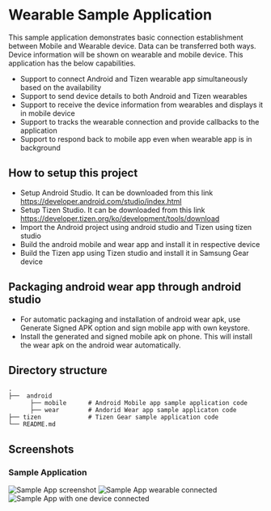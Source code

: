 # Wearable Sample Application
This sample application demonstrates basic connection establishment between Mobile and Wearable device.
Data can be transferred both ways. Device information will be shown on wearable and mobile device.
This application has the below capabilities.

* Support to connect Android and Tizen wearable app simultaneously based on the availability
* Support to send device details to both Android and Tizen wearables
* Support to receive the device information from wearables and displays it in mobile device
* Support to tracks the wearable connection and provide callbacks to the application
* Support to respond back to mobile app even when wearable app is in background

## How to setup this project
* Setup Android Studio. It can be downloaded from this link
    https://developer.android.com/studio/index.html
* Setup Tizen Studio. It can be downloaded from this link
    https://developer.tizen.org/ko/development/tools/download
* Import the Android project using android studio and Tizen using tizen studio
* Build the android mobile and wear app and install it in respective device
* Build the Tizen app using Tizen studio and install it in Samsung Gear device

## Packaging android wear app through android studio
* For automatic packaging and installation of android wear apk, use Generate Signed APK option and sign mobile app with own keystore. 
* Install the generated and signed mobile apk on phone. This will install the wear apk on the android wear automatically.

## Directory structure
    .
    ├──  android
          ├── mobile      # Android Mobile app sample application code
          ├── wear        # Andorid Wear app sample applicaton code
    ├── tizen             # Tizen Gear sample application code
    └── README.md
## Screenshots

### Sample Application 

![Sample App screenshot](/screenshots/application_disconnect.png "Wearable disconnected")
![Sample App wearable connected](/screenshots/application_connected.png "Wearable connected")
![Sample App with one device connected](/screenshots/application_single_wearable.png "One wearable selected")
